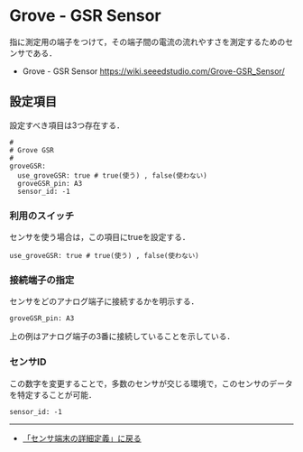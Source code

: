 # Grove - GSR Sensor

指に測定用の端子をつけて，その端子間の電流の流れやすさを測定するためのセンサである．

- Grove - GSR Sensor https://wiki.seeedstudio.com/Grove-GSR_Sensor/


## 設定項目
設定すべき項目は3つ存在する．

```
#
# Grove GSR
#
groveGSR:
  use_groveGSR: true # true(使う) , false(使わない)
  groveGSR_pin: A3
  sensor_id: -1
```

### 利用のスイッチ
センサを使う場合は，この項目にtrueを設定する．
```
use_groveGSR: true # true(使う) , false(使わない)
```

### 接続端子の指定
センサをどのアナログ端子に接続するかを明示する．
```
groveGSR_pin: A3
```

上の例はアナログ端子の3番に接続していることを示している．



### センサID
この数字を変更することで，多数のセンサが交じる環境で，このセンサのデータを特定することが可能．
```
sensor_id: -1
```


***

- [「センサ端末の詳細定義」に戻る](../CodeGeneration/TotalDefinition.md)
